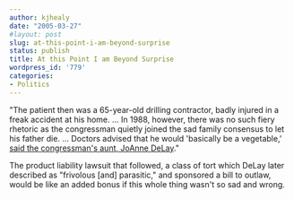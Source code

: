 ```yaml
---
author: kjhealy
date: "2005-03-27"
#layout: post
slug: at-this-point-i-am-beyond-surprise
status: publish
title: At this Point I am Beyond Surprise
wordpress_id: '779'
categories:
- Politics
---
```


"The patient then was a 65-year-old drilling contractor, badly injured in a freak accident at his home. ... In 1988, however, there was no such fiery rhetoric as the congressman quietly joined the sad family consensus to let his father die. ... Doctors advised that he would 'basically be a vegetable,' [said the congressman's aunt, JoAnne DeLay](http://www.latimes.com/news/nationworld/nation/la-na-delay27mar27,0,5710023.story?coll=la-home-headlines)."

The product liability lawsuit that followed, a class of tort which DeLay later described as "frivolous [and] parasitic," and sponsored a bill to outlaw, would be like an added bonus if this whole thing wasn't so sad and wrong.
